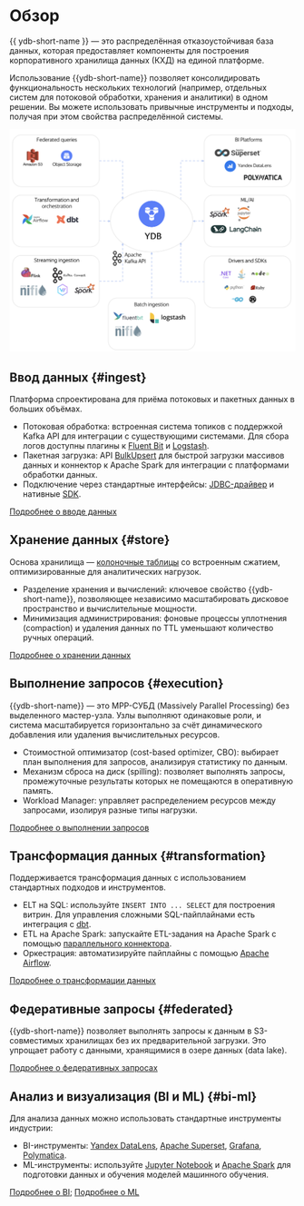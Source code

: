 # Обзор

{{ ydb-short-name }} — это распределённая отказоустойчивая база данных, которая предоставляет компоненты для построения корпоративного хранилища данных (КХД) на единой платформе.

Использование {{ydb-short-name}} позволяет консолидировать функциональность нескольких технологий (например, отдельных систем для потоковой обработки, хранения и аналитики) в одном решении. Вы можете использовать привычные инструменты и подходы, получая при этом свойства распределённой системы.

![](_includes/olap_whole.png)

## Ввод данных {#ingest}

Платформа спроектирована для приёма потоковых и пакетных данных в больших объёмах.

- Потоковая обработка: встроенная система топиков с поддержкой Kafka API для интеграции с существующими системами. Для сбора логов доступны плагины к [Fluent Bit](../../integrations/ingestion/fluent-bit.md) и [Logstash](../../integrations/ingestion/logstash.md).
- Пакетная загрузка: API [BulkUpsert](../../recipes/ydb-sdk/bulk-upsert.md) для быстрой загрузки массивов данных и коннектор к Apache Spark для интеграции с платформами обработки данных.
- Подключение через стандартные интерфейсы: [JDBC-драйвер](../../reference/languages-and-apis/jdbc-driver/index.md) и нативные [SDK](../../recipes/ydb-sdk/index.md).

[Подробнее о вводе данных](concepts/ingest.md)

## Хранение данных {#store}

Основа хранилища — [колоночные таблицы](../../concepts/datamodel/table.md#column-oriented-tables) со встроенным сжатием, оптимизированные для аналитических нагрузок.

- Разделение хранения и вычислений: ключевое свойство {{ydb-short-name}}, позволяющее независимо масштабировать дисковое пространство и вычислительные мощности.
- Минимизация администрирования: фоновые процессы уплотнения (compaction) и удаления данных по TTL уменьшают количество ручных операций.

[Подробнее о хранении данных](concepts/store.md)

## Выполнение запросов {#execution}

{{ydb-short-name}} — это MPP-СУБД (Massively Parallel Processing) без выделенного мастер-узла. Узлы выполняют одинаковые роли, и система масштабируется горизонтально за счёт динамического добавления или удаления вычислительных ресурсов.

- Стоимостной оптимизатор (cost-based optimizer, CBO): выбирает план выполнения для запросов, анализируя статистику по данным.
- Механизм сброса на диск (spilling): позволяет выполнять запросы, промежуточные результаты которых не помещаются в оперативную память.
- Workload Manager: управляет распределением ресурсов между запросами, изолируя разные типы нагрузки.

[Подробнее о выполнении запросов](concepts/execution.md)

## Трансформация данных {#transformation}

Поддерживается трансформация данных с использованием стандартных подходов и инструментов.

- ELT на SQL: используйте `INSERT INTO ... SELECT` для построения витрин. Для управления сложными SQL-пайплайнами есть интеграция с [dbt](../../integrations/migration/dbt.md).
- ETL на Apache Spark: запускайте ETL-задания на Apache Spark с помощью [параллельного коннектора](../../integrations/ingestion/spark.md).
- Оркестрация: автоматизируйте пайплайны с помощью [Apache Airflow](../../integrations/orchestration/airflow.md).

[Подробнее о трансформации данных](concepts/etl.md)

## Федеративные запросы {#federated}

{{ydb-short-name}} позволяет выполнять запросы к данным в S3-совместимых хранилищах без их предварительной загрузки. Это упрощает работу с данными, хранящимися в озере данных (data lake).

[Подробнее о федеративных запросах](concepts/federated.md)

## Анализ и визуализация (BI и ML) {#bi-ml}

Для анализа данных можно использовать стандартные инструменты индустрии:

- BI-инструменты: [Yandex DataLens](../../integrations/visualization/datalens.md), [Apache Superset](../../integrations/visualization/superset.md), [Grafana](../../integrations/visualization/grafana.md), [Polymatica](https://wiki.polymatica.ru/display/PDTNUG1343/YDB+Server).
- ML-инструменты: используйте [Jupyter Notebook](../../integrations/gui/jupyter.md) и [Apache Spark](../../integrations/ingestion/spark.md) для подготовки данных и обучения моделей машинного обучения.

[Подробнее о BI](concepts/bi.md); [Подробнее о ML](concepts/ml.md)
